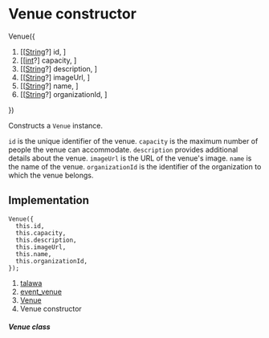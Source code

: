 
<div>

# Venue constructor

</div>


Venue({

1.  [[[String](https://api.flutter.dev/flutter/dart-core/String-class.html)?]
    id, ]
2.  [[[int](https://api.flutter.dev/flutter/dart-core/int-class.html)?]
    capacity, ]
3.  [[[String](https://api.flutter.dev/flutter/dart-core/String-class.html)?]
    description, ]
4.  [[[String](https://api.flutter.dev/flutter/dart-core/String-class.html)?]
    imageUrl, ]
5.  [[[String](https://api.flutter.dev/flutter/dart-core/String-class.html)?]
    name, ]
6.  [[[String](https://api.flutter.dev/flutter/dart-core/String-class.html)?]
    organizationId, ]

})



Constructs a `Venue` instance.

`id` is the unique identifier of the venue. `capacity` is the maximum
number of people the venue can accommodate. `description` provides
additional details about the venue. `imageUrl` is the URL of the
venue\'s image. `name` is the name of the venue. `organizationId` is the
identifier of the organization to which the venue belongs.



## Implementation

``` language-dart
Venue({
  this.id,
  this.capacity,
  this.description,
  this.imageUrl,
  this.name,
  this.organizationId,
});
```







1.  [talawa](../../index.html)
2.  [event_venue](../../models_events_event_venue/)
3.  [Venue](../../models_events_event_venue/Venue-class.html)
4.  Venue constructor

##### Venue class








